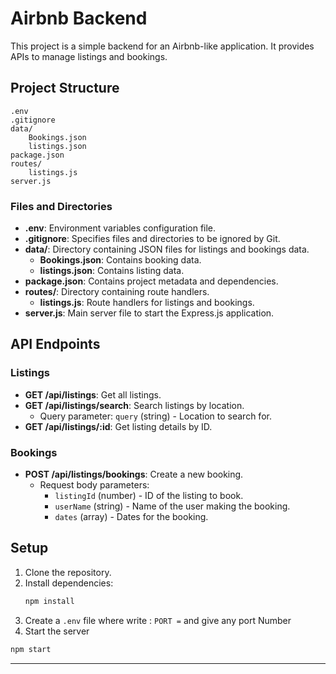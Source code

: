 # Airbnb Backend

This project is a simple backend for an Airbnb-like application. It provides APIs to manage listings and bookings.

## Project Structure
```plaintext
.env
.gitignore
data/
    Bookings.json
    listings.json
package.json
routes/
    listings.js
server.js
```


### Files and Directories

- **.env**: Environment variables configuration file.
- **.gitignore**: Specifies files and directories to be ignored by Git.
- **data/**: Directory containing JSON files for listings and bookings data.
  - **Bookings.json**: Contains booking data.
  - **listings.json**: Contains listing data.
- **package.json**: Contains project metadata and dependencies.
- **routes/**: Directory containing route handlers.
  - **listings.js**: Route handlers for listings and bookings.
- **server.js**: Main server file to start the Express.js application.

## API Endpoints

### Listings

- **GET /api/listings**: Get all listings.
- **GET /api/listings/search**: Search listings by location.
  - Query parameter: `query` (string) - Location to search for.
- **GET /api/listings/:id**: Get listing details by ID.

### Bookings

- **POST /api/listings/bookings**: Create a new booking.
  - Request body parameters:
    - `listingId` (number) - ID of the listing to book.
    - `userName` (string) - Name of the user making the booking.
    - `dates` (array) - Dates for the booking.

## Setup

1. Clone the repository.
2. Install dependencies:
   ```sh
   npm install
3. Create a `.env` file where write : `PORT =` and give any port  Number
4. Start the server

```bash
npm start
```
_____________________________________________________